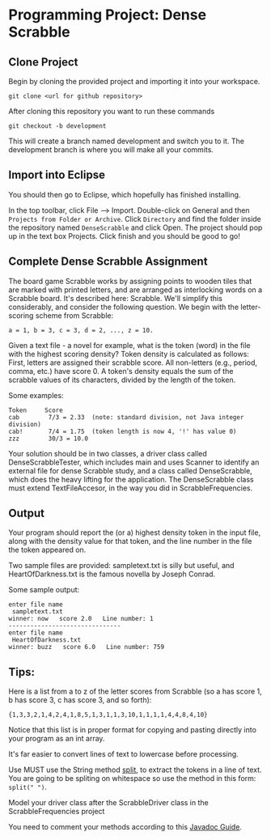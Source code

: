 # Programming Project: Dense Scrabble

## Clone Project

Begin by cloning the provided project and importing it into your workspace.

`git clone <url for github repository>`

After cloning this repository you want to run these commands

`git checkout -b development`

This will create a branch named development and switch you to it. The development branch is where you will make all your commits.

## Import into Eclipse

You should then go to Eclipse, which hopefully has finished installing.

In the top toolbar, click File --> Import. Double-click on General and then `Projects from Folder or Archive`. Click `Directory` and find the folder inside the repository named `DenseScrabble` and click Open. The project should pop up in the text box Projects. Click finish and you should be good to go!

## Complete Dense Scrabble Assignment

The board game Scrabble works by assigning points to wooden tiles that are marked with printed letters, and are arranged as interlocking words on a Scrabble board. It's described here: Scrabble.
We'll simplify this considerably, and consider the following question. We begin with the letter-scoring scheme from Scrabble:

`a = 1, b = 3, c = 3, d = 2, ..., z = 10.`

Given a text file - a novel for example, what is the token (word) in the file with the highest scoring density? Token density is calculated as follows: First, letters are assigned their scrabble score. All non-letters (e.g., period, comma, etc.) have score 0. A token's density equals the sum of the scrabble values of its characters, divided by the length of the token.

Some examples:

```
Token     Score
cab        7/3 = 2.33  (note: standard division, not Java integer division)
cab!       7/4 = 1.75  (token length is now 4, '!' has value 0)
zzz        30/3 = 10.0
```

Your solution should be in two classes, a driver class called DenseScrabbleTester, which includes main and uses Scanner to identify an external file for dense Scrabble study, and a class called DenseScrabble, which does the heavy lifting for the application. The DenseScrabble class must extend TextFileAccesor, in the way you did in ScrabbleFrequencies.

## Output

Your program should report the (or a) highest density token in the input file, along with the density value for that token, and the line number in the file the token appeared on.

Two sample files are provided: sampletext.txt is silly but useful, and HeartOfDarkness.txt is the famous novella by Joseph Conrad.

Some sample output:

```
enter file name
 sampletext.txt
winner: now   score 2.0   Line number: 1
-------------------------------
enter file name
 HeartOfDarkness.txt
winner: buzz   score 6.0   Line number: 759
```

## Tips:

Here is a list from a to z of the letter scores from Scrabble (so a has score 1, b has score 3, c has score 3, and so forth):

```
{1,3,3,2,1,4,2,4,1,8,5,1,3,1,1,3,10,1,1,1,1,4,4,8,4,10}
```

Notice that this list is in proper format for copying and pasting directly into your program as an int array.

It's far easier to convert lines of text to lowercase before processing.

Use MUST use the String method [split](https://www.geeksforgeeks.org/split-string-java-examples/), to extract the tokens in a line of text. You are going to be spliting on whitespace so use the method in this form: `split(" ")`.

Model your driver class after the ScrabbleDriver class in the ScrabbleFrequencies project

You need to comment your methods according to this [Javadoc Guide](https://github.com/jd12/liferay-portal/blob/master/readme/ADVANCED_JAVADOC_GUIDELINES.markdown).
